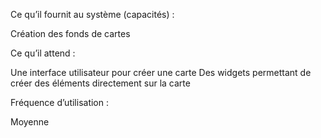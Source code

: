 Ce qu’il fournit au système (capacités) : 

Création des fonds de cartes

Ce qu’il attend : 

Une interface utilisateur pour créer une carte
Des widgets permettant de créer des éléments directement sur la carte

Fréquence d’utilisation : 

Moyenne
